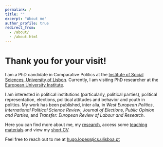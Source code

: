 ```yaml
---
permalink: /
title: ""
excerpt: "About me"
author_profile: true
redirect_from: 
  - /about/
  - /about.html
---
```


Thank you for your visit!
======

I am a PhD candidate in Comparative Politics at the [Institute of Social Sciences, University of Lisbon](https://www.ics.ulisboa.pt/). Currently, I am visiting PhD researcher at the [European University Institute](https://www.eui.eu/en/academic-units/political-and-social-sciences).

I am interested in political institutions (particularly, political parties), political representation, elections, political attitudes and behavior and youth in politics. My work has been published, inter alia, in <i>West European Politics</i>, <i>International Political Science Review</i>, <i>Journal of Elections, Public Opinion and Parties</i>, and <i>Transfer: European Review of Labour and Research</i>. 

Here you can find more about me, my [research](https://hugoferrinholopes.github.io/publications/), access some [teaching materials](https://hugoferrinholopes.github.io/teaching/) and view my [short CV](https://hugoferrinholopes.github.io/cv/).

Feel free to reach out to me at [hugo.lopes@ics.ulisboa.pt](hugo.lopes@ics.ulisboa.pt)
